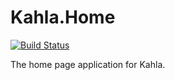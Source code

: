 # Kahla.Home

[![Build Status](https://travis-ci.org/AiursoftWeb/Kahla.Home.svg?branch=master)](https://travis-ci.org/AiursoftWeb/Kahla.Home)

The home page application for Kahla.